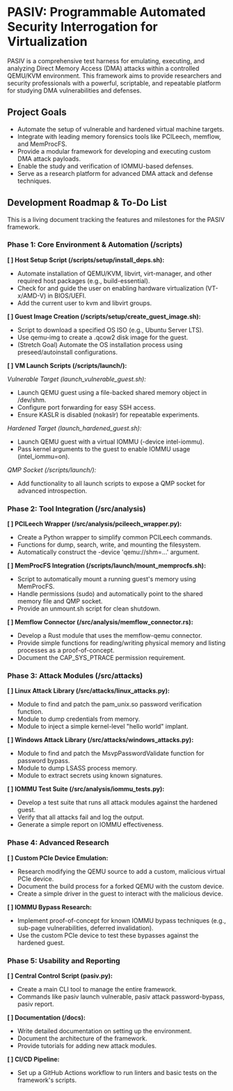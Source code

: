 # PASIV: Programmable Automated Security Interrogation for Virtualization

PASIV is a comprehensive test harness for emulating, executing, and analyzing Direct Memory Access (DMA) attacks within a controlled QEMU/KVM environment. This framework aims to provide researchers and security professionals with a powerful, scriptable, and repeatable platform for studying DMA vulnerabilities and defenses.

## Project Goals

- Automate the setup of vulnerable and hardened virtual machine targets.
- Integrate with leading memory forensics tools like PCILeech, memflow, and MemProcFS.
- Provide a modular framework for developing and executing custom DMA attack payloads.
- Enable the study and verification of IOMMU-based defenses.
- Serve as a research platform for advanced DMA attack and defense techniques.

## Development Roadmap & To-Do List

This is a living document tracking the features and milestones for the PASIV framework.

### Phase 1: Core Environment & Automation (/scripts)

**[ ] Host Setup Script (/scripts/setup/install_deps.sh):**
- Automate installation of QEMU/KVM, libvirt, virt-manager, and other required host packages (e.g., build-essential).
- Check for and guide the user on enabling hardware virtualization (VT-x/AMD-V) in BIOS/UEFI.
- Add the current user to kvm and libvirt groups.

**[ ] Guest Image Creation (/scripts/setup/create_guest_image.sh):**
- Script to download a specified OS ISO (e.g., Ubuntu Server LTS).
- Use qemu-img to create a .qcow2 disk image for the guest.
- (Stretch Goal) Automate the OS installation process using preseed/autoinstall configurations.

**[ ] VM Launch Scripts (/scripts/launch/):**

*Vulnerable Target (launch_vulnerable_guest.sh):*
- Launch QEMU guest using a file-backed shared memory object in /dev/shm.
- Configure port forwarding for easy SSH access.
- Ensure KASLR is disabled (nokaslr) for repeatable experiments.

*Hardened Target (launch_hardened_guest.sh):*
- Launch QEMU guest with a virtual IOMMU (-device intel-iommu).
- Pass kernel arguments to the guest to enable IOMMU usage (intel_iommu=on).

*QMP Socket (/scripts/launch/):*
- Add functionality to all launch scripts to expose a QMP socket for advanced introspection.

### Phase 2: Tool Integration (/src/analysis)

**[ ] PCILeech Wrapper (/src/analysis/pcileech_wrapper.py):**
- Create a Python wrapper to simplify common PCILeech commands.
- Functions for dump, search, write, and mounting the filesystem.
- Automatically construct the -device 'qemu://shm=...' argument.

**[ ] MemProcFS Integration (/scripts/launch/mount_memprocfs.sh):**
- Script to automatically mount a running guest's memory using MemProcFS.
- Handle permissions (sudo) and automatically point to the shared memory file and QMP socket.
- Provide an unmount.sh script for clean shutdown.

**[ ] Memflow Connector (/src/analysis/memflow_connector.rs):**
- Develop a Rust module that uses the memflow-qemu connector.
- Provide simple functions for reading/writing physical memory and listing processes as a proof-of-concept.
- Document the CAP_SYS_PTRACE permission requirement.

### Phase 3: Attack Modules (/src/attacks)

**[ ] Linux Attack Library (/src/attacks/linux_attacks.py):**
- Module to find and patch the pam_unix.so password verification function.
- Module to dump credentials from memory.
- Module to inject a simple kernel-level "hello world" implant.

**[ ] Windows Attack Library (/src/attacks/windows_attacks.py):**
- Module to find and patch the MsvpPasswordValidate function for password bypass.
- Module to dump LSASS process memory.
- Module to extract secrets using known signatures.

**[ ] IOMMU Test Suite (/src/analysis/iommu_tests.py):**
- Develop a test suite that runs all attack modules against the hardened guest.
- Verify that all attacks fail and log the output.
- Generate a simple report on IOMMU effectiveness.

### Phase 4: Advanced Research

**[ ] Custom PCIe Device Emulation:**
- Research modifying the QEMU source to add a custom, malicious virtual PCIe device.
- Document the build process for a forked QEMU with the custom device.
- Create a simple driver in the guest to interact with the malicious device.

**[ ] IOMMU Bypass Research:**
- Implement proof-of-concept for known IOMMU bypass techniques (e.g., sub-page vulnerabilities, deferred invalidation).
- Use the custom PCIe device to test these bypasses against the hardened guest.

### Phase 5: Usability and Reporting

**[ ] Central Control Script (pasiv.py):**
- Create a main CLI tool to manage the entire framework.
- Commands like pasiv launch vulnerable, pasiv attack password-bypass, pasiv report.

**[ ] Documentation (/docs):**
- Write detailed documentation on setting up the environment.
- Document the architecture of the framework.
- Provide tutorials for adding new attack modules.

**[ ] CI/CD Pipeline:**
- Set up a GitHub Actions workflow to run linters and basic tests on the framework's scripts. 